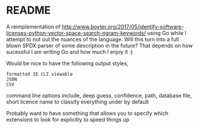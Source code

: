 # README #

A reimplementation of http://www.boyter.org/2017/05/identify-software-licenses-python-vector-space-search-ngram-keywords/ using Go while I attempt to nut out the nuances of the language. Will this turn into a full blown SPDX parser of some description in the future? That depends on how sucessful I am writing Go and how much I enjoy it :)

Would be nice to have the following output styles,

	formatted IE CLI viewable
	JSON
	CSV

command line options include, deep guess, confidence, path, database file, short licence name to classify everything under by default

Probably want to have something that allows you to specify which extensions to look for explicitly to speed things up